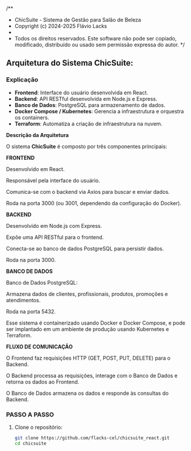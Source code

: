 /**
 * ChicSuite - Sistema de Gestão para Salão de Beleza
 * Copyright (c) 2024-2025 Flávio Lacks
 * 
 * Todos os direitos reservados. Este software não pode ser copiado, modificado,
   distribuído ou usado sem permissão expressa do autor.
  */


## Arquitetura do Sistema **ChicSuite**:

### Explicação

- **Frontend**: Interface do usuário desenvolvida em React.
- **Backend**: API RESTful desenvolvida em Node.js e Express.
- **Banco de Dados**: PostgreSQL para armazenamento de dados.
- **Docker Compose / Kubernetes**: Gerencia a infraestrutura e orquestra os containers.
- **Terraform**: Automatiza a criação de infraestrutura na nuvem.

**Descrição da Arquitetura**

O sistema **ChicSuite** é composto por três componentes principais:

**FRONTEND**

Desenvolvido em React.

Responsável pela interface do usuário.

Comunica-se com o backend via Axios para buscar e enviar dados.

Roda na porta 3000 (ou 3001, dependendo da configuração do Docker).

**BACKEND**

Desenvolvido em Node.js com Express.

Expõe uma API RESTful para o frontend.

Conecta-se ao banco de dados PostgreSQL para persistir dados.

Roda na porta 3000.

**BANCO DE DADOS**

Banco de Dados PostgreSQL:

Armazena dados de clientes, profissionais, produtos, promoções e atendimentos.

Roda na porta 5432.

Esse sistema é containerizado usando Docker e Docker Compose, e pode ser implantado em um ambiente de produção usando Kubernetes e Terraform.

**FLUXO DE COMUNICAÇÃO**

O Frontend faz requisições HTTP (GET, POST, PUT, DELETE) para o Backend.

O Backend processa as requisições, interage com o Banco de Dados e retorna os dados ao Frontend.

O Banco de Dados armazena os dados e responde às consultas do Backend.

### PASSO A PASSO

1. Clone o repositório:
   ```bash
   git clone https://github.com/flacks-cel/chicsuite_react.git
   cd chicsuite
